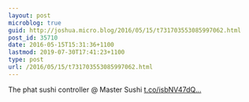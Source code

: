 ```yaml
---
layout: post
microblog: true
guid: http://joshua.micro.blog/2016/05/15/t731703553085997062.html
post_id: 35710
date: 2016-05-15T15:31:36+1100
lastmod: 2019-07-30T17:41:23+1100
type: post
url: /2016/05/15/t731703553085997062.html
---
```

The phat sushi controller @ Master Sushi [t.co/isbNV47dQ...](https://t.co/isbNV47dQ7)
